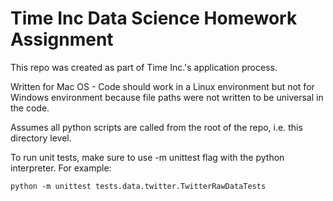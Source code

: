 # Time Inc Data Science Homework Assignment

This repo was created as part of Time Inc.'s application process.

Written for Mac OS - Code should work in a Linux environment but not for Windows environment because file paths were not written to be universal in the code.

Assumes all python scripts are called from the root of the repo, i.e. this directory level.

To run unit tests, make sure to use -m unittest flag with the python interpreter. For example:
```
python -m unittest tests.data.twitter.TwitterRawDataTests
```
